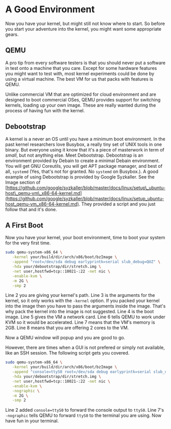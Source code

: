 # A Good Environment

Now you have your kernel, but might still not know where to start. So before you start your adventure into the kernel, you might want some appropriate gears. 

## QEMU

A pro tip from every software testers is that you should never put a software in test onto a machine that you care. Except for some hardware features you might want to test with, most kernel experiments could be done by using a virtual machine. The best VM for us that packs with features is QEMU. 

Unlike commercial VM that are optimized for cloud environment and are designed to boot commercial OSes, QEMU provides support for switching kernels, loading up your own image. These are really wanted during the process of having fun with the kernel.

## Debootstrap

A kernel is a never an OS until you have a minimum boot environment. In the past kernel researchers love Busybox, a really tiny set of UNIX tools in one binary. But everyone using it know that it's a piece of masterwork in term of _small_, but not anything else. Meet Debootstrap. Debootstrap is an environment provided by Debain to create a minimal Debain environment. You will get GNU Coreutils, you will get APT package manager, and best of all, `systemd` \(Yes, that's not for granted. No `systemd` on Busybox.\). A good example of using Debootstrap is provided by Google Syzkaller. See the Image section of [https://github.com/google/syzkaller/blob/master/docs/linux/setup\_ubuntu-host\_qemu-vm\_x86-64-kernel.md](https://github.com/google/syzkaller/blob/master/docs/linux/setup_ubuntu-host_qemu-vm_x86-64-kernel.md). They provided a script and you just follow that and it's done.

## A First Boot

Now you have your kernel, your boot environment, time to boot your system for the very first time.

```bash
sudo qemu-system-x86_64 \
   -kernel your/build/dir/arch/x86/boot/bzImage \
   -append "root=/dev/sda debug earlyprintk=serial slub_debug=QUZ" \
   -hda your/debootstrap/dir/stretch.img \
   -net user,hostfwd=tcp::10021-:22 -net nic \
   -enable-kvm \
   -m 2G \
   -smp 2
```

Line 2 you are giving your kernel's path. Line 3 is the arguments for the kernel, so it only works with the `-kernel` option. If you packed your kernel into the image then you have to pass the arguments inside the image. That's why pack the kernel into the image is not suggested. Line 4 is the boot image. Line 5 gives the VM a network card. Line 6 tells QEMU to work under KVM so it would be accelerated. Line 7 means that the VM's memory is 2GB. Line 8 means that you are offering 2 cores to the VM.

Now a QEMU window will popup and you are good to go.

However, there are times when a GUI is not prefered or simply not available, like an SSH session. The following script gets you covered.

```bash
sudo qemu-system-x86_64 \
   -kernel your/build/dir/arch/x86/boot/bzImage \
   -append "console=ttyS0 root=/dev/sda debug earlyprintk=serial slub_debug=QUZ" \
   -hda your/debootstrap/dir/stretch.img \
   -net user,hostfwd=tcp::10021-:22 -net nic \
   -enable-kvm \
   -nographic \
   -m 2G \
   -smp 2
```

Line 2 added `console=ttyS0` to forward the console output to `ttyS0`. Line 7's `-nographic` tells QEMU to forward `ttyS0` to the terminal you are using. Now have fun in your terminal.

